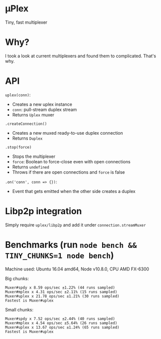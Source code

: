 # µPlex

Tiny, fast multiplexer

# Why?

I took a look at current multiplexers and found them to complicated. That's why.

# API
`uplex(conn)`:
  - Creates a new uplex instance
  - `conn`: pull-stream duplex stream
  - Returns `Uplex` muxer

`.createConnection()`
  - Creates a new muxed ready-to-use duplex connection
  - Returns `Duplex`

`.stop(force)`
  - Stops the multiplexer
  - `force`: Boolean to force-close even with open connections
  - Returns `undefined`
  - Throws if there are open connections and `force` is false

`.on('conn', conn => {})`:
  - Event that gets emitted when the other side creates a duplex

# Libp2p integration

Simply require `uplex/libp2p` and add it under `connection.streamMuxer`

# Benchmarks (run `node bench && TINY_CHUNKS=1 node bench`)

Machine used: Ubuntu 16.04 amd64, Node v10.8.0, CPU AMD FX-6300

Big chunks:
```
Muxer#spdy x 8.59 ops/sec ±1.22% (44 runs sampled)
Muxer#mplex x 4.31 ops/sec ±2.11% (15 runs sampled)
Muxer#uplex x 21.78 ops/sec ±1.21% (30 runs sampled)
Fastest is Muxer#uplex
```

Small chunks:
```
Muxer#spdy x 7.52 ops/sec ±2.44% (40 runs sampled)
Muxer#mplex x 4.54 ops/sec ±5.64% (26 runs sampled)
Muxer#uplex x 13.67 ops/sec ±1.24% (65 runs sampled)
Fastest is Muxer#uplex
```
